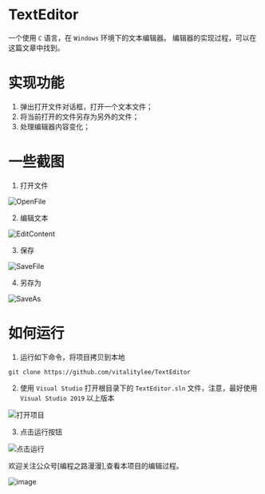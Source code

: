 # TextEditor

一个使用 `C` 语言，在 `Windows` 环境下的文本编辑器。
编辑器的实现过程，可以在这篇文章中找到。

# 实现功能

1. 弹出打开文件对话框，打开一个文本文件；
2. 将当前打开的文件另存为另外的文件；
3. 处理编辑器内容变化；

# 一些截图

1. 打开文件

![OpenFile](docs/imgs/open_file.png)

2. 编辑文本

![EditContent](docs/imgs/edit_content.png)

3. 保存

![SaveFile](docs/imgs/save_file.png)

4. 另存为

![SaveAs](docs/imgs/save_file_as.png)

# 如何运行

1. 运行如下命令，将项目拷贝到本地

```
git clone https://github.com/vitalitylee/TextEditor
```

2. 使用 `Visual Studio` 打开根目录下的 `TextEditor.sln` 文件，注意，最好使用 `Visual Studio 2019` 以上版本

![打开项目](docs/imgs/open_sln.png)

3. 点击运行按钮

![点击运行](docs/imgs/vs_run.png)

欢迎关注公众号[编程之路漫漫],查看本项目的编辑过程。

![image](https://user-images.githubusercontent.com/72752039/118004804-5e0a9300-b37c-11eb-82ac-a30158b0333c.png)

